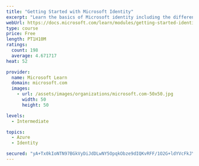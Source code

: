 ```yaml
---
title: "Getting Started with Microsoft Identity"
excerpt: "Learn the basics of Microsoft identity including the different types of tokens, account types, and supported topologies."
webUrl: https://docs.microsoft.com/learn/modules/getting-started-identity/
type: course
price: Free
length: PT1H10M
ratings:
  count: 198
  average: 4.671717
heat: 52

provider:
  name: Microsoft Learn
  domain: microsoft.com
  images:
    - url: /assets/images/organizations/microsoft.com-50x50.jpg
      width: 50
      height: 50

levels:
  - Intermediate

topics:
  - Azure
  - Identity

secured: "yA+Tx0kIoNTN97BGkVyDiJdDLwNY5OpqkObze9dIQKvRFF/1O2G+ldYVcFkJYHjguNsVIW9aitBntWKFTsjDZaPPR+pOEqPyHumPejhBuKUWhvdbuNLfE/+MtEnmct8pJNuVnPFN+IyFR1Ycqo+ZId5vMIli7Di4T4UlFiuFaXD4KO+J6qVCu8gqZlYidvpIdQOBviNsINz01DvKB3tnceeW0eh5kF+mvPSolTyn5h0KTHvhgBAq3Iu1/vAt0yEjeJFGtC7zKxE0lyeWk7dS0/l5O7YKCy5aekAv4x2nImUrrH0RwFvw10TTdaTQ/28YE3cDnv4b4iYrUkqhivOaA7jixTKqLcCe7hhmIPPPQCIPHPkzn0Nm3REs9xee8Z14+DMNJYw7yI4tA0i3qM3vRs8HraN0csWgFtLS+PFRB/A=;CsMoAlEgQ5pI14soLwSnPw=="
---
```


